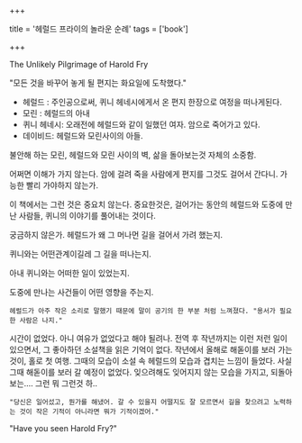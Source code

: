 +++

title = '헤럴드 프라이의 놀라운 순례'
tags = ['book']

+++

The Unlikely Pilgrimage of Harold Fry

"모든 것을 바꾸어 놓게 될 편지는 화요일에 도착했다."

- 헤럴드 : 주인공으로써, 퀴니 헤네시에게서 온 편지 한장으로 여정을 떠나게된다.
- 모린 : 헤럴드의 아내
- 퀴니 헤네시: 오래전에 헤럴드와 같이 일했던 여자. 암으로 죽어가고 있다.
- 데이비드: 헤럴드와 모린사이의 아들.


불안해 하는 모린, 헤럴드와 모린 사이의 벽, 삶을 돌아보는것 자체의 소중함.



어쩌면 이해가 가지 않는다. 암에 걸려 죽을 사람에게 편지를 그것도 걸어서 간다니. 가능한 빨리 가야하지 않는가.

이 책에서는 그런 것은 중요치 않는다. 중요한것은, 걸어가는 동안의 헤럴드와 도중에 만난 사람들, 퀴니의 이야기를 풀어내는 것이다.

궁금하지 않은가. 헤럴드가 왜 그 머나먼 길을 걸어서 가려 했는지.

퀴니와는 어떤관계이길레 그 길을 떠나는지.

아내 퀴니와는 어떠한 일이 있었는지. 

도중에 만나는 사건들이 어떤 영향을 주는지.


`헤럴드가 아주 작은 소리로 말했기 때문에 말이 공기의 한 부분 처럼 느껴졌다. "용서가 필요한 사람은 나지."`




시간이 없었다. 아니 여유가 없었다고 해야 될려나. 전역 후 작년까지는 이런 저런 일이 있으면서, 그 좋아하던 소설책을 읽은 기억이 없다.
작년에서 올해로 해돋이를 보러 가는 것이, 홀로 첫 여행. 그때의 모습이 소설 속 헤럴드의 모습과 겹치는 느낌이 들었다.
 사실 그때 해돋이를 보러 갈 예정이 없었다. 잊으려해도 잊어지지 않는 모습을 가지고, 되돌아보는.... 그런 뭐 그런것 하..



`"당신은 일어섰고, 뭔가를 해냈어. 갈 수 있을지 어떨지도 잘 모르면서 길을 찾으려고 노력하는 것이 작은 기적이 아니라면 뭐가 기적이겠어."`


"Have you seen Harold Fry?"